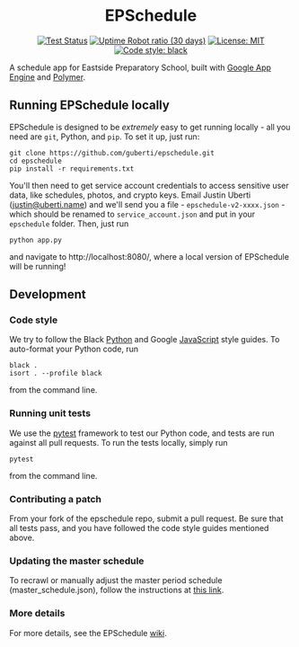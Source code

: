 <h1 align="center">EPSchedule</h2>

<p align="center">
<a href="https://github.com/guberti/epschedule/actions"><img alt="Test Status" src="https://github.com/guberti/epschedule/workflows/tests/badge.svg?branch=master"></a>
<a href="https://stats.uptimerobot.com/6m9K2UoPpz"><img alt="Uptime Robot ratio (30 days)" src="https://img.shields.io/uptimerobot/ratio/m783284473-f52bd1a250d8d4f68453f24d"></a>
<a href="https://github.com/guberti/epschedule/blob/master/LICENSE"><img alt="License: MIT" src="https://img.shields.io/badge/License-MIT-yellow.svg"></a>
<a href="https://github.com/psf/black"><img alt="Code style: black" src="https://img.shields.io/badge/code%20style-black-000000.svg"></a>
</p>

A schedule app for Eastside Preparatory School, built with [Google App Engine](https://cloud.google.com/appengine) and [Polymer](https://polymer-project.org).

## Running EPSchedule locally

EPSchedule is designed to be *extremely* easy to get running locally - all you need are `git`, Python, and `pip`. To set it up, just run:

```
git clone https://github.com/guberti/epschedule.git
cd epschedule
pip install -r requirements.txt
```

You'll then need to get service account credentials to access sensitive user data, like schedules, photos, and crypto keys. Email Justin Uberti (justin@uberti.name) and we'll send you a file - `epschedule-v2-xxxx.json` - which should be renamed to `service_account.json` and put in your `epschedule` folder. Then, just run

```python app.py```

and navigate to http://localhost:8080/, where a local version of EPSchedule will be running!

## Development

### Code style
We try to follow the Black [Python](https://black.readthedocs.io/en/stable/the_black_code_style/current_style.html) and Google [JavaScript](https://google.github.io/styleguide/javascriptguide.xml) style guides. To auto-format your Python code, run

```
black .
isort . --profile black
```

from the command line.

### Running unit tests
We use the [pytest](https://docs.pytest.org/en/stable/index.html) framework to test our Python code, and tests are run against all pull requests. To run the tests locally, simply run 

```pytest```

from the command line.

### Contributing a patch
From your fork of the epschedule repo, submit a pull request. Be sure that all tests pass, and you have followed the code style guides mentioned above.

### Updating the master schedule
To recrawl or manually adjust the master period schedule (master_schedule.json), follow the instructions at [this link](https://github.com/guberti/epschedule/wiki/How-to-Crawl-schedules).

### More details
For more details, see the EPSchedule [wiki](https://github.com/guberti/epschedule/wiki).